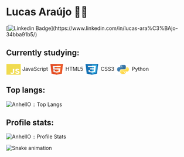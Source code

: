 <!--
**lucasadsr/lucasadsr** is a ✨ _special_ ✨ repository because its `README.md` (this file) appears on your GitHub profile.

Here are some ideas to get you started:
### Hi there 👋
- 🔭 I’m currently working on ...
- 🌱 I’m currently learning ...
- 👯 I’m looking to collaborate on ...
- 🤔 I’m looking for help with ...
- 💬 Ask me about ...
- 📫 How to reach me: ...
- 😄 Pronouns: ...
- ⚡ Fun fact: ...
-->

# Lucas Araújo :man_technologist:

[![Linkedin Badge](https://img.shields.io/badge/-LinkedIn-blue?style=flat-square&logo=Linkedin&logoColor=white&link=https://www.linkedin.com/in/iago-ferreira-5277131a5/")](https://www.linkedin.com/in/lucas-ara%C3%BAjo-34bba91b5/)

## Currently studying:
 <img align="center" alt="Js" height="30" width="40" src="https://raw.githubusercontent.com/devicons/devicon/master/icons/javascript/javascript-plain.svg"> JavaScript
 <img align="center" alt="HTML" height="30" width="40" src="https://raw.githubusercontent.com/devicons/devicon/master/icons/html5/html5-original.svg"> HTML5
 <img align="center" alt="CSS" height="30" width="40" src="https://raw.githubusercontent.com/devicons/devicon/master/icons/css3/css3-original.svg"> CSS3
 <img align="center" alt="CSS" height="30" width="40" src="https://raw.githubusercontent.com/devicons/devicon/2ae2a900d2f041da66e950e4d48052658d850630/icons/python/python-original.svg"> Python
 
## Top langs:
 <p><img src="https://github-readme-stats.vercel.app/api/top-langs/?username=lucasadsr&langs_count=10&theme=tokyonight&layout=compact" alt="AnhellO :: Top Langs" /></p>

## Profile stats:
  <p><img src="https://github-readme-stats.vercel.app/api?username=lucasadsr&show_icons=true&theme=synthwave" alt="AnhellO :: Profile Stats" /></p>

![Snake animation](https://github.com/devemdobro/devemdobro/blob/output/github-contribution-grid-snake.svg)
